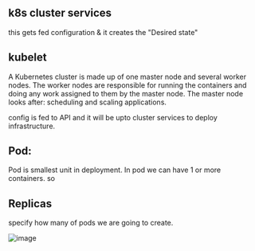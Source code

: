 ## k8s cluster services
this gets fed configuration & it creates the "Desired state"


## kubelet
A Kubernetes cluster is made up of one master node and several worker nodes. The worker nodes are responsible for running the containers and doing any work assigned to them by the master node. The master node looks after: scheduling and scaling applications.

config is fed to API and it will be upto cluster services to deploy infrastructure. 

## Pod:
Pod is smallest unit in deployment. In pod we can have 1 or more containers. so 

## Replicas
specify how many of pods we are going to create.

![image](https://user-images.githubusercontent.com/44992984/216569644-2bf9658c-cd70-4217-8bf5-a73da135b376.png)

